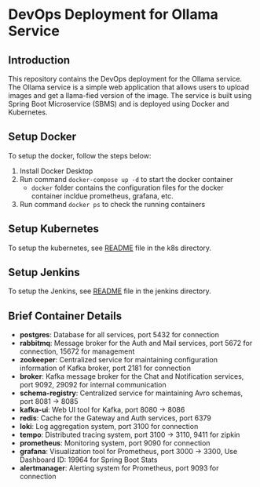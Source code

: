 # DevOps Deployment for Ollama Service

## Introduction
This repository contains the DevOps deployment for the Ollama service. The Ollama service is a simple web application that allows users to upload images and get a llama-fied version of the image. The service is built using Spring Boot Microservice (SBMS) and is deployed using Docker and Kubernetes.

## Setup Docker
To setup the docker, follow the steps below:
1. Install Docker Desktop
2. Run command `docker-compose up -d` to start the docker container
   - `docker` folder contains the configuration files for the docker container incldue prometheus, grafana, etc.
3. Run command `docker ps` to check the running containers

## Setup Kubernetes
To setup the kubernetes, see [README](k8s/README.md) file in the k8s directory.

## Setup Jenkins
To setup the Jenkins, see [README](jenkins/README.md) file in the jenkins directory.

## Brief Container Details
- **postgres**: Database for all services, port 5432 for connection
- **rabbitmq**: Message broker for the Auth and Mail services, port 5672 for connection, 15672 for management
- **zookeeper**: Centralized service for maintaining configuration information of Kafka broker, port 2181 for connection
- **broker**: Kafka message broker for the Chat and Notification services, port 9092, 29092 for internal communication
- **schema-registry**: Centralized service for maintaining Avro schemas, port 8081 -> 8085
- **kafka-ui**: Web UI tool for Kafka, port 8080 -> 8086
- **redis**: Cache for the Gateway and Auth services, port 6379
- **loki**: Log aggregation system, port 3100 for connection
- **tempo**: Distributed tracing system, port 3100 -> 3110, 9411 for zipkin
- **prometheus**: Monitoring system, port 9090 for connection
- **grafana**: Visualization tool for Prometheus, port 3000 -> 3300, Use Dashboard ID: 19964 for Spring Boot Stats
- **alertmanager**: Alerting system for Prometheus, port 9093 for connection